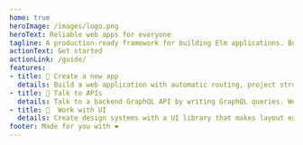 ```yaml
---
home: true
heroImage: /images/logo.png
heroText: Reliable web apps for everyone
tagline: A production-ready framework for building Elm applications. Build your next app with confidence, step by step.
actionText: Get started
actionLink: /guide/
features:
- title: 🌳 Create a new app
  details: Build a web application with automatic routing, project structure, and guides on how to scale things up.
- title: 💁 Talk to APIs
  details: Talk to a backend GraphQL API by writing GraphQL queries. We generate the Elm code automatically for you.
- title: 🎨  Work with UI
  details: Create design systems with a UI library that makes layout easy-by-default. Think Elm UI meets TailwindCSS!
footer: Made for you with ❤️
---
```


